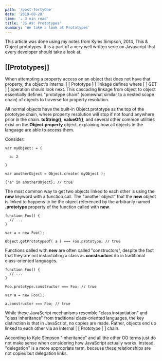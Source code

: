 ```yaml
---
path: '/post-fortyOne'
date: '2019-08-28'
time: '☕️ 3 min read'
title: 'JS #9: Prototypes'
summary: 'We take a look at Prototypes'
---
```


This article was done using my notes from Kyles Simpson, 2014, This & Object prototypes. It is a part of a very well written serie on Javascript that every developer should take a look at.

## [[Prototypes]]

When attempting a property access on an object that does not have that property, the object's internal [ [ Prototype ] ] linkage defines where [ [ GET ] ] operation should look next. This cascading linkage from object to object essentially defines "prototype chain" (somewhat similar to a nested scope chain) of objects to traverse for property resolution.

All normal objects have the built-in Object.prototype as the top of the prototype chain, where property resolution will stop if not found anywhere prior in the chain. **toString()**, **valueOf()**, and several other common utilities exist on the **Object.property** object, explaining how all objects in the language are able to access them.

Consider:

```
var myObject: = {

  a: 2

}

var anotherObject = Object.create( myObject );

{"a" in anotherObject}; // true

```

The most common way to get two objects linked to each other is using the **new** keyword with a function call. The "another object" that the **new** object is linked to happens to be the object referenced by the arbitrarily named **.prototype** property of the function called with **new**.

```
function Foo() {
  // ...
}

var a = new Foo();

Object.getPrototypeOf( a ) === Foo.prototype; // true

```

Functions called with **new** are often called "constructors", despite the fact that they are not instantiating a class as **constructors** do in traditional class-oriented languages.

```
function Foo() {
  // ...
}

Foo.prototype.constructor === Foo; // true

var a = new Foo();

a.constructor === Foo; // true

```

While these JavaScript mechanisms resemble "class instantiation" and "class inheritance" from traditional class-oriented languages, the key distinction is that in JavaScript, no copies are made. Rather, objects end up linked to each other via an internal [ [ Prototype ] ] chain.

According to Kyle Simpson "Inheritance" and all the other OO terms just do not make sense when considering how JavaScript actually works. Instead, "delegation" is a more appropriate term, because these relationships are not copies but delegation links.
